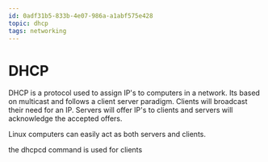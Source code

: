 ```yaml
---
id: 0adf31b5-833b-4e07-986a-a1abf575e428
topic: dhcp
tags: networking
---
```


# DHCP

DHCP is a protocol used to assign IP's to computers in a network.
Its based on multicast and follows a client server paradigm.
Clients will broadcast their need for an IP. Servers will offer IP's to clients and servers will acknowledge the accepted offers.

Linux computers can easily act as both servers and clients.

the dhcpcd command is used for clients